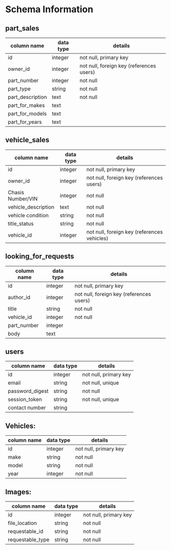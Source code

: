 # Schema Information

## part_sales
column name      | data type | details
-----------------|-----------|-----------------------
id               | integer   | not null, primary key
owner_id         | integer   | not null, foreign key (references users)
part_number      | integer   | not null
part_type        | string    | not null
part_description | text      | not null
part_for_makes   | text      |
part_for_models  | text      |
part_for_years   | text      |


## vehicle_sales
column name         | data type | details
--------------------|-----------|-----------------------
id                  | integer   | not null, primary key
owner_id            | integer   | not null, foreign key (references users)
Chasis Number/VIN   | integer   | not null
vehicle_description | text      | not null
vehicle condition   | string    | not null
title_status        | string    | not null
vehicle_id          | integer   | not null, foreign key (references vehicles)

## looking_for_requests
column name   | data type | details
--------------|-----------|-----------------------
id            | integer   | not null, primary key
author_id     | integer   | not null, foreign key (references users)
title         | string    | not null
vehicle_id    | integer   | not null
part_number   | integer   |
body          | text      |

## users
column name     | data type | details
----------------|-----------|-----------------------
id              | integer   | not null, primary key
email           | string    | not null, unique
password_digest | string    | not null
session_token   | string    | not null, unique
contact number  | string    |



## Vehicles:
column name     | data type | details
----------------|-----------|-----------------------
id              | integer   | not null, primary key
make            | string    | not null
model           | string    | not null
year            | integer   | not null

## Images:
column name       | data type | details
------------------|-----------|-----------------------
id                | integer   | not null, primary key
file_location     | string    | not null
requestable_id    | string    | not null
requestable_type  | string    | not null
